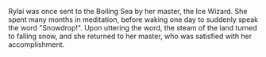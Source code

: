 Rylai was once sent to the Boiling Sea by her master, the Ice Wizard. She spent many months in meditation, before waking one day to suddenly speak the word "Snowdrop!". Upon uttering the word, the steam of the land turned to falling snow, and she returned to her master, who was satisfied with her accomplishment.
